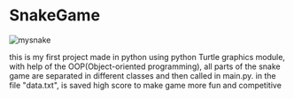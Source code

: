 # SnakeGame
![mysnake](https://user-images.githubusercontent.com/82714611/158017348-060ab0a9-c5f4-4cb0-b0c6-64fdd56cdb3b.PNG)


this is my first project made in python using python Turtle graphics module,
with help of the OOP(Object-oriented programming),
all parts of the snake game are separated in different classes and then called in main.py.
in the file "data.txt", is saved high score to make game more fun and competitive
